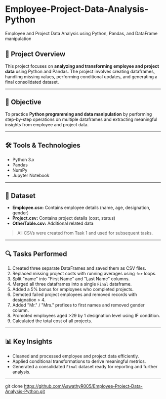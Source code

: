 # Employee-Project-Data-Analysis-Python
Employee and Project Data Analysis using Python, Pandas, and DataFrame manipulation


## 📌 Project Overview
This project focuses on **analyzing and transforming employee and project data** using Python and Pandas. The project involves creating dataframes, handling missing values, performing conditional updates, and generating a final consolidated dataset.

---

## 🎯 Objective
To practice **Python programming and data manipulation** by performing step-by-step operations on multiple dataframes and extracting meaningful insights from employee and project data.

---

## 🛠 Tools & Technologies
- Python 3.x  
- Pandas  
- NumPy  
- Jupyter Notebook  

---

## 📂 Dataset
- **Employee.csv:** Contains employee details (name, age, designation, gender)  
- **Project.csv:** Contains project details (cost, status)  
- **OtherTable.csv:** Additional related data  

> All CSVs were created from Task 1 and used for subsequent tasks.

---

## 🔍 Tasks Performed
1. Created three separate DataFrames and saved them as CSV files.  
2. Replaced missing project costs with running averages using `for` loops.  
3. Split "name" into "First Name" and "Last Name" columns.  
4. Merged all three dataframes into a single `Final` dataframe.  
5. Added a 5% bonus for employees who completed projects.  
6. Demoted failed project employees and removed records with designation > 4.  
7. Added "Mr." / "Mrs." prefixes to first names and removed gender column.  
8. Promoted employees aged >29 by 1 designation level using IF condition.  
9. Calculated the total cost of all projects.  

---

## 📊 Key Insights
- Cleaned and processed employee and project data efficiently.  
- Applied conditional transformations to derive meaningful metrics.  
- Generated a consolidated `Final` dataset ready for reporting and further analysis.  

---


git clone https://github.com/AswathyR005/Employee-Project-Data-Analysis-Python.git

